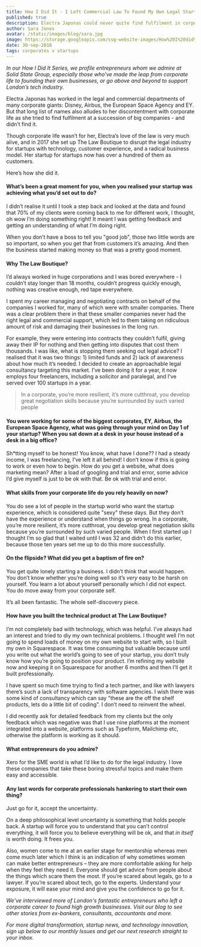 ```yaml
---
title: How I Did It - I Left Commercial Law To Found My Own Legal Startup
published: true
description: Electra Japonas could never quite find fulfilment in corporate life, despite working at the likes of Disney and the European Space Agency. Instead, she founded The Law Boutique to overturn the legal industry's substandard offering to startups. Here's how she did it.
author: Sara Jones
avatar: /static/images/blog/sara.jpg
image: https://storage.googleapis.com/ssg-website-images/How%20I%20did%20it%20Electra%20Japonas/electra%20japonas%20how%20i%20did%20it%20header.jpg
date: 30-sep-2018
tags: corporates v startups
---
```


*In our How I Did It Series, we profile entrepreneurs whom we admire at Solid State Group, especially those who’ve made the leap from corporate life to founding their own businesses, or go above and beyond to support London’s tech industry.*

Electra Japonas has worked in the legal and commercial departments of many corporate giants: Disney, Airbus, the European Space Agency and EY. But that long list of names also alludes to her discontentment with corporate life as she tried to find fulfilment at a succession of big companies - and didn’t find it.

Though corporate life wasn’t for her, Electra’s love of the law is very much alive, and in 2017 she set up The Law Boutique to disrupt the legal industry for startups with technology, customer experience, and a radical business model. Her startup for startups now has over a hundred of them as customers.

Here’s how she did it.

#### What’s been a great moment for you, when you realised your startup was achieving what you’d set out to do?

I didn’t realise it until I took a step back and looked at the data and found that 70% of my clients were coming back to me for different work, I thought, oh wow I’m doing something right! It meant I was getting feedback and getting an understanding of what I’m doing right. 

When you don’t have a boss to tell you "good job", those two little words are so important, so when you get that from customers it’s amazing. And then the business started making money so that was a pretty good moment.

#### Why The Law Boutique?

I’d always worked in huge corporations and I was bored everywhere - I couldn’t stay longer than 18 months, couldn’t progress quickly enough, nothing was creative enough, red tape everywhere. 

I spent my career managing and negotiating contracts on behalf of the companies I worked for, many of which were with smaller companies. There was a clear problem there in that these smaller companies never had the right legal and commercial support, which led to them taking on ridiculous amount of risk and damaging their businesses in the long run.

For example, they were entering into contracts they couldn’t fulfil, giving away their IP for nothing and then getting into disputes that cost them thousands. I was like, what is stopping them seeking out legal advice? I realised that it was two things: 1) limited funds and 2) lack of awareness about how much it’s needed. I decided to create an approachable legal consultancy targeting this market. I’ve been doing it for a year, it now employs four freelancers, including a solicitor and paralegal, and I’ve served over 100 startups in a year.

> In a corporate, you’re more resilient, it’s more cutthroat, you develop great negotiation skills because you’re surrounded by such varied people

#### You were working for some of the biggest corporates, EY, Airbus, the European Space Agency, what was going through your mind on Day 1 of your startup? When you sat down at a desk in your house instead of a desk in a big office?

Sh*tting myself to be honest! You know, what have I done?? I had a steady income, I was freelancing, I’ve left it all behind! I don’t know if this is going to work or even how to begin. How do you get a website, what does marketing mean? After a load of googling and trial and error, some advice I’d give myself is just to be ok with that. Be ok with trial and error.

#### What skills from your corporate life do you rely heavily on now?

You do see a lot of people in the startup world who want the startup experience, which is considered quite "sexy" these days. But they don’t have the experience or understand when things go wrong. In a corporate, you’re more resilient, it’s more cutthroat, you develop great negotiation skills because you’re surrounded by such varied people. When I first started up I thought I’m so glad that I waited until I was 32 and didn’t do this earlier, because those ten years set me up to do this more successfully.

#### On the flipside? What did you get a baptism of fire on?

You get quite lonely starting a business. I didn’t think that would happen. You don’t know whether you’re doing well so it’s *very* easy to be harsh on yourself. You learn a lot about yourself personally which I did not expect. You do move away from your corporate self.

It’s all been fantastic. The whole self-discovery piece.

#### How have you built the technical product at The Law Boutique?

I’m not completely bad with technology, which was helpful. I’ve always had an interest and tried to diy my own technical problems. I thought well I’m not going to spend loads of money on my own website to start with, so I built my own in Squarespace. It was time consuming but valuable because until you write out what the world’s going to see of your startup, you don’t truly know how you’re going to position your product. I’m refining my website now and keeping it on Squarespace for another 6 months and then I’ll get it built professionally. 

I have spent so much time trying to find a tech partner, and like with lawyers there’s such a lack of transparency with software agencies. I wish there was some kind of consultancy which can say "these are the off the shelf products, lets do a little bit of coding". I don’t need to reinvent the wheel. 

I did recently ask for detailed feedback from my clients but the only feedback which was negative was that I use nine platforms at the moment integrated into a website, platforms such as Typeform, Mailchimp etc, otherwise the platform is working as it should. 

#### What entrepreneurs do you admire?

Xero for the SME world is what I’d like to do for the legal industry. I love these companies that take these boring stressful topics and make them easy and accessible.

#### Any last words for corporate professionals hankering to start their own thing?

Just go for it, accept the uncertainty.

On a deep philosophical level uncertainty is something that holds people back. A startup will force you to understand that you can’t control everything, it will force you to believe everything will be ok, and that *in itself* is worth doing. It frees you.

Also, women come to me at an earlier stage for mentorship whereas men come much later which I think is an indication of why sometimes women can make better entrepreneurs – they are more comfortable asking for help when they feel they need it. Everyone should get advice from people about the things which scare them the most. If you’re scared about legals, go to a lawyer. If you’re scared about tech, go to the experts. Understand your exposure, it will ease your mind and give you the confidence to go for it.

*We've interviewed more of London's fantastic entrepreneurs who left a corporate career to found high growth businesses. Visit our blog to see other stories from ex-bankers, consultants, accountants and more.*

*For more digital transformation, startup news, and technology innovation, sign up below to our monthly Issues and get our next research straight to your inbox.*
